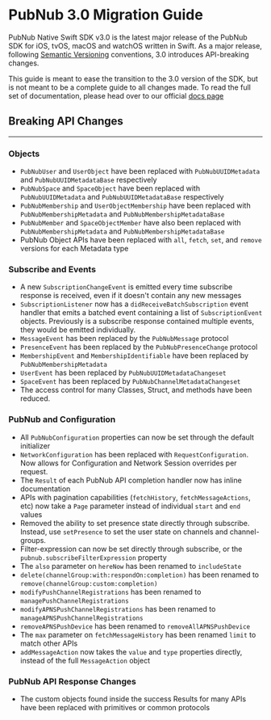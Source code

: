 # PubNub 3.0 Migration Guide
PubNub Native Swift SDK v3.0 is the latest major release of the PubNub SDK for iOS, tvOS, macOS and watchOS written in Swift. As a major release, following [Semantic Versioning](https://semver.org/) conventions, 3.0 introduces API-breaking changes.

This guide is meant to ease the transition to the 3.0 version of the SDK, but is not meant to be a complete guide to all changes made. To read the full set of documentation, please head over to our official [docs page](https://www.pubnub.com/docs/swift-native/pubnub-swift-sdk)

## Breaking API Changes
___

### Objects
* `PubNubUser` and `UserObject` have been replaced with `PubNubUUIDMetadata` and `PubNubUUIDMetadataBase` respectively
* `PubNubSpace` and `SpaceObject` have been replaced with `PubNubUUIDMetadata` and `PubNubUUIDMetadataBase` respectively
* `PubNubMembership` and `UserObjectMembership` have been replaced with `PubNubMembershipMetadata` and `PubNubMembershipMetadataBase`
* `PubNubMember` and `SpaceObjectMember` have also been replaced with `PubNubMembershipMetadata` and `PubNubMembershipMetadataBase`
* PubNub Object APIs have been replaced with `all`, `fetch`, `set`, and `remove` versions for each Metadata type

### Subscribe and Events
* A new `SubscriptionChangeEvent` is emitted every time subscribe response is received, even if it doesn't contain any new messages
* `SubscriptionListener` now has a `didReceiveBatchSubscription` event handler that emits a batched event containing a list of `SubscriptionEvent` objects.  Previously is a subscribe response contained multiple events, they would be emitted individually.
* `MessageEvent` has been replaced by the `PubNubMessage` protocol
* `PresenceEvent` has been replaced by the `PubNubPresenceChange` protocol
* `MembershipEvent` and `MembershipIdentifiable` have been replaced by `PubNubMembershipMetadata`
* `UserEvent` has been replaced by `PubNubUUIDMetadataChangeset`
* `SpaceEvent` has been replaced by `PubNubChannelMetadataChangeset`
* The access control for many Classes, Struct, and methods have been reduced.

### PubNub and Configuration
* All `PubNubConfiguration` properties can now be set through the default initializer
* `NetworkConfiguration` has been replaced with `RequestConfiguration`.  Now allows for Configuration and Network Session overrides per request.
* The `Result` of each PubNub API completion handler now has inline documentation
* APIs with pagination capabilities (`fetchHistory`, `fetchMessageActions`, etc) now take a `Page` parameter instead of individual `start` and `end` values
* Removed the ability to set presence state directly through subscribe.  Instead, use `setPresence` to set the user state on channels and channel-groups.
* Filter-expression can now be set directly through subscribe, or the `pubnub.subscribeFilterExpression` property
* The `also` parameter on `hereNow` has been renamed to `includeState`
* `delete(channelGroup:with:respondOn:completion)` has been renamed to `remove(channelGroup:custom:completion)`
* `modifyPushChannelRegistrations` has been renamed to `managePushChannelRegistrations`
* `modifyAPNSPushChannelRegistrations` has been renamed to `manageAPNSPushChannelRegistrations`
* `removeAPNSPushDevice` has been renamed to `removeAllAPNSPushDevice`
* The `max` parameter on `fetchMessageHistory` has been renamed `limit` to match other APIs
* `addMessageAction` now takes the `value` and `type` properties directly, instead of the full `MessageAction` object

### PubNub API Response Changes
* The custom objects found inside the success Results for many APIs have been replaced with primitives or common protocols
